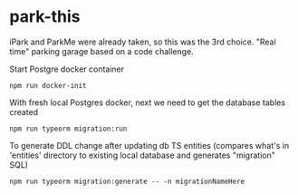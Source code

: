 # park-this
iPark and ParkMe were already taken, so this was the 3rd choice. "Real time" parking garage based on a code challenge.

Start Postgre docker container
```
npm run docker-init
```

With fresh local Postgres docker, next we need to get the database tables created
``` 
npm run typeorm migration:run
```

To generate DDL change after updating db TS entities (compares what's in 'entities' directory to existing local database and generates "migration" SQL)
```
npm run typeorm migration:generate -- -n migrationNameHere
```